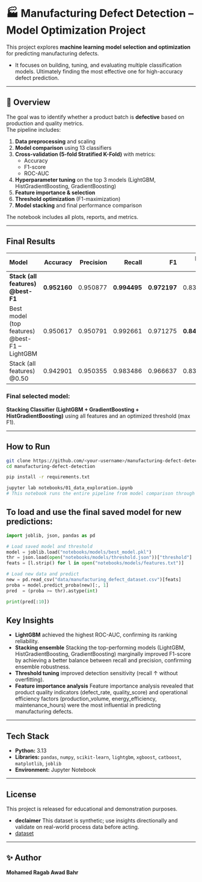 # 🏭 Manufacturing Defect Detection – Model Optimization Project

This project explores **machine learning model selection and optimization** for predicting manufacturing defects.  

- It focuses on building, tuning, and evaluating multiple classification models. Ultimately finding the most effective one for high-accuracy defect prediction.

---

## 📘 Overview

The goal was to identify whether a product batch is **defective** based on production and quality metrics.  
The pipeline includes:

1. **Data preprocessing** and scaling  
2. **Model comparison** using 13 classifiers  
3. **Cross-validation (5-fold Stratified K-Fold)** with metrics:
   - Accuracy  
   - F1-score  
   - ROC-AUC  
4. **Hyperparameter tuning** on the top 3 models (LightGBM, HistGradientBoosting, GradientBoosting)  
5. **Feature importance & selection**  
6. **Threshold optimization** (F1-maximization)  
7. **Model stacking** and final performance comparison  

The notebook includes all plots, reports, and metrics.

---

## Final Results

| Model | Accuracy | Precision | Recall | F1 | ROC-AUC |
|:--|--:|--:|--:|--:|--:|
| **Stack (all features) @best-F1** | **0.952160** | 0.950877 | **0.994495** | **0.972197** | 0.837891 |
| Best model (top features) @best-F1 – LightGBM | 0.950617 | 0.950791 | 0.992661 | 0.971275 | **0.849826** |
| Stack (all features) @0.50 | 0.942901 | 0.950355 | 0.983486 | 0.966637 | 0.837891 |

### **Final selected model:**  
**Stacking Classifier (LightGBM + GradientBoosting + HistGradientBoosting)** using all features and an optimized threshold (max F1).

---

## How to Run

```bash
git clone https://github.com/<your-username>/manufacturing-defect-detection.git
cd manufacturing-defect-detection

pip install -r requirements.txt

jupyter lab notebooks/01_data_exploration.ipynb
# This notebook runs the entire pipeline from model comparison through final evaluation.

```

## To load and use the final saved model for new predictions:

```py
import joblib, json, pandas as pd

# Load saved model and threshold
model = joblib.load("notebooks/models/best_model.pkl")
thr = json.load(open("notebooks/models/threshold.json"))["threshold"]
feats = [l.strip() for l in open("notebooks/models/features.txt")]

# Load new data and predict
new = pd.read_csv("data/manufacturing_defect_dataset.csv")[feats]
proba = model.predict_proba(new)[:, 1]
pred  = (proba >= thr).astype(int)

print(pred[:10])
```

## Key Insights

- **LightGBM** achieved the highest ROC-AUC, confirming its ranking reliability.  
- **Stacking ensemble** Stacking the top-performing models (LightGBM, HistGradientBoosting, GradientBoosting) marginally improved F1-score by achieving a better balance between recall and precision, confirming ensemble robustness.
- **Threshold tuning** improved detection sensitivity (recall ↑ without overfitting).  
- **Feature importance analysis** Feature importance analysis revealed that product quality indicators (defect_rate, quality_score) and operational efficiency factors (production_volume, energy_efficiency, maintenance_hours) were the most influential in predicting manufacturing defects.

---

## Tech Stack

- **Python:** 3.13  
- **Libraries:** `pandas`, `numpy`, `scikit-learn`, `lightgbm`, `xgboost`, `catboost`, `matplotlib`,  `joblib`  
- **Environment:** Jupyter Notebook

---

## License

This project is released for educational and demonstration purposes.

- **declaimer** This dataset is synthetic; use insights directionally and validate on real-world process data before acting.
- [dataset](https://www.kaggle.com/datasets/rabieelkharoua/predicting-manufacturing-defects-dataset)

---

## ✨ Author

**Mohamed Ragab Awad Bahr**  


